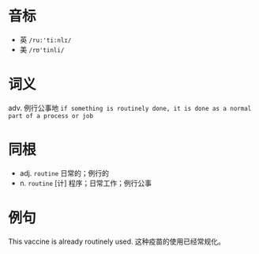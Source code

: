 # 音标

- 英 `/ru:'ti:nlɪ/`
- 美 `/rʊ'tinli/`

# 词义

adv. 例行公事地
`if something is routinely done, it is done as a normal part of a process or job`

# 同根

- adj. `routine` 日常的；例行的
- n. `routine` [计] 程序；日常工作；例行公事

# 例句

This vaccine is already routinely used.
这种疫苗的使用已经常规化。


